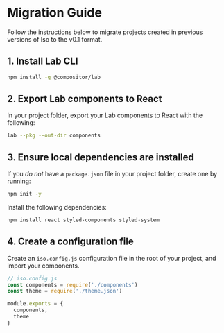 
# Migration Guide

Follow the instructions below to migrate projects created in previous versions of Iso to the v0.1 format.

## 1. Install Lab CLI

```sh
npm install -g @compositor/lab
```

## 2. Export Lab components to React

In your project folder, export your Lab components to React with the following:

```sh
lab --pkg --out-dir components
```

## 3. Ensure local dependencies are installed

If you *do not* have a `package.json` file in your project folder, create one by running:

```sh
npm init -y
```

Install the following dependencies:

```sh
npm install react styled-components styled-system
```

## 4. Create a configuration file

Create an `iso.config.js` configuration file in the root of your project,
and import your components.

```jsx
// iso.config.js
const components = require('./components')
const theme = require('./theme.json')

module.exports = {
  components,
  theme
}
```


